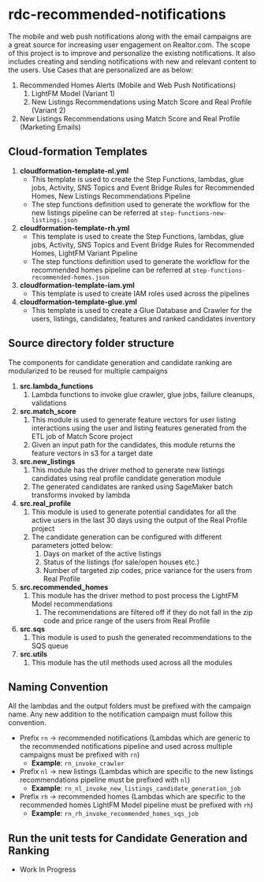 # rdc-recommended-notifications

The mobile and web push notifications along with the email campaigns are a great source for increasing user engagement on Realtor.com. The scope of this project is to improve and personalize the existing notifications. It also includes creating and sending notifications with new and relevant content to the users.
Use Cases that are personalized are as below:

1. Recommended Homes Alerts (Mobile and Web Push Notifications)
    1. LightFM Model (Variant 1)
    1. New Listings Recommendations using Match Score and Real Profile (Variant 2)
1. New Listings Recommendations using Match Score and Real Profile (Marketing Emails)

## Cloud-formation Templates
1. **cloudformation-template-nl.yml**
    * This template is used to create the Step Functions, lambdas, glue jobs, Activity, SNS Topics and Event Bridge Rules for Recommended Homes, New Listings Recommendations Pipeline
    * The step functions definition used to generate the workflow for the new listings pipeline can be referred at `step-functions-new-listings.json`
1. **cloudformation-template-rh.yml**
    * This template is used to create the Step Functions, lambdas, glue jobs, Activity, SNS Topics and Event Bridge Rules for Recommended Homes, LightFM Variant Pipeline
    * The step functions definition used to generate the workflow for the recommended homes pipeline can be referred at `step-functions-recommended-homes.json`
1. **cloudformation-template-iam.yml**
    * This template is used to create IAM roles used across the pipelines
1. **cloudformation-template-glue.yml**
    * This template is used to create a Glue Database and Crawler for the users, listings, candidates, features and ranked candidates inventory


## Source directory folder structure
The components for candidate generation and candidate ranking are modularized to be reused for multiple campaigns

1. **src.lambda_functions**
    1. Lambda functions to invoke glue crawler, glue jobs, failure cleanups, validations 
1. **src.match_score**
    1. This module is used to generate feature vectors for user listing interactions using the user and listing features generated from the ETL job of Match Score project
    1. Given an input path for the candidates, this module returns the feature vectors in s3 for a target date
1. **src.new_listings**
    1. This module has the driver method to generate new listings candidates using real profile candidate generation module
    1. The generated candidates are ranked using SageMaker batch transforms invoked by lambda
1. **src.real_profile**
    1. This module is used to generate potential candidates for all the active users in the last 30 days using the output of the Real Profile project
    1. The candidate generation can be configured with different parameters jotted below:
        1. Days on market of the active listings
        1. Status of the listings (for sale/open houses etc.)
        1. Number of targeted zip codes, price variance for the users from Real Profile
1. **src.recommended_homes**
    1. This module has the driver method to post process the LightFM Model recommendations
        1. The recommendations are filtered off if they do not fall in the zip code and price range of the users from Real Profile
1. **src.sqs**
    1. This module is used to push the generated recommendations to the SQS queue
1. **src.utils**
    1. This module has the util methods used across all the modules

## Naming Convention
All the lambdas and the output folders must be prefixed with the campaign name. Any new addition to the notification campaign must follow this convention.
* Prefix `rn` &rarr; recommended notifications (Lambdas which are generic to the recommended notifications pipeline and used across multiple campaigns must be prefixed with `rn`)
    * **Example**: `rn_invoke_crawler`
* Prefix `nl` &rarr; new listings (Lambdas which are specific to the new listings recommendations pipeline must be prefixed with `nl`)
    * **Example**: `rn_nl_invoke_new_listings_candidate_generation_job`
* Prefix `rh` &rarr; recommended homes (Lambdas which are specific to the recommended homes LightFM Model pipeline must be prefixed with `rh`)
    * **Example**: `rn_rh_invoke_recommended_homes_sqs_job`


## Run the unit tests for Candidate Generation and Ranking
* Work In Progress